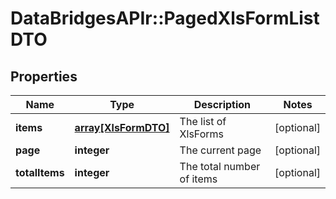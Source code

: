 # DataBridgesAPIr::PagedXlsFormListDTO


## Properties
Name | Type | Description | Notes
------------ | ------------- | ------------- | -------------
**items** | [**array[XlsFormDTO]**](XlsFormDTO.md) | The list of XlsForms | [optional] 
**page** | **integer** | The current page | [optional] 
**totalItems** | **integer** | The total number of items | [optional] 


